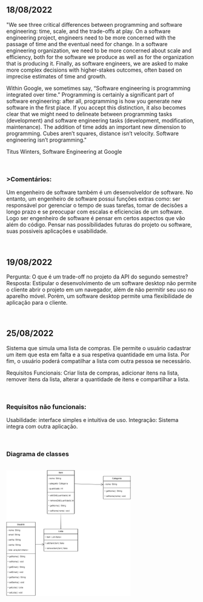 <h2>18/08/2022</h2>
<p>"We see three critical differences between programming and software engineering: time, scale, and the trade-offs at play. On a software engineering project, engineers need to be more concerned with the passage of time and the eventual need for change. In a software engineering organization, we need to be more concerned about scale and efficiency, both for the software we produce as well as for the organization that is producing it. Finally, as software engineers, we are asked to make more complex decisions with higher-stakes outcomes, often based on imprecise estimates of time and growth.</p>

<p>Within Google, we sometimes say, “Software engineering is programming integrated over time.” Programming is certainly a significant part of software engineering: after all, programming is how you generate new software in the first place. If you accept this distinction, it also becomes clear that we might need to delineate between programming tasks (development) and software engineering tasks (development, modification, maintenance). The addition of time adds an important new dimension to programming. Cubes aren’t squares, distance isn’t velocity. Software engineering isn’t programming."</p>

<p>Titus Winters, Software Engineering at Google</p>
<br>
<h3>>Comentários:</h3>
<p>Um engenheiro de software também é um desenvolveldor de software. No entanto, um engenheiro de software possui funções extras como: ser responsável por gerenciar o tempo de suas tarefas, tomar de decisões a longo prazo e se preocupar com escalas e eficiencias de um software. Logo ser engenheiro de software é pensar em certos aspectos que vão além do código. Pensar nas possíbilidades futuras do projeto ou software, suas possiveis aplicações e usabilidade.</p>
<br>
<h2>19/08/2022</h2>
<p>Pergunta: O que é um trade-off no projeto da API do segundo semestre?
Resposta: Estipular o desenvolvimento de um software desktop não permite o cliente abrir o projeto em um navegador, além de não permitir seu uso no aparelho móvel. Porém, um software desktop permite uma flexibilidade de aplicação para o cliente.</p>
<br>
<h2>25/08/2022</h2>
<p>Sistema que simula uma lista de compras. Ele permite o usuário cadastrar um item que esta em falta e a sua respetiva quantidade em uma lista. Por fim, o usuário poderá compatilhar a lista com outra pessoa se necessário.</p>

<p>Requisitos Funcionais: Criar lista de compras, adicionar itens na lista, remover itens da lista, alterar a quantidade de itens e compartilhar a lista.</p>
<br>
<h3>Requisitos não funcionais:</h3>
<p>	Usabilidade: interface simples e intuitiva de uso.
  	Integração: Sistema integra com outra aplicação.</p>
<br>
<h3>Diagrama de classes</h3>
<br>
    <img src="imagens/diagrama_de_classe.drawio.png" width="65%" />

